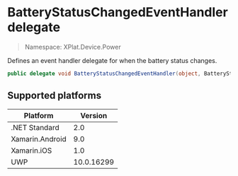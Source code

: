 # BatteryStatusChangedEventHandler delegate

> Namespace: XPlat.Device.Power

Defines an event handler delegate for when the battery status changes.

```csharp
public delegate void BatteryStatusChangedEventHandler(object, BatteryStatusChangedEventArgs)
```

## Supported platforms

| Platform | Version |
| --- | --- |
| .NET Standard | 2.0 |
| Xamarin.Android | 9.0 |
| Xamarin.iOS  | 1.0 |
| UWP | 10.0.16299 | 